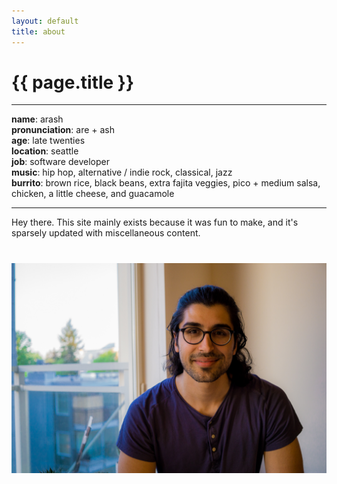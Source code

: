 ```yaml
---
layout: default
title: about
---
```


# {{ page.title }}

---

**name**: arash  
**pronunciation**: are + ash  
**age**: late twenties  
**location**: seattle  
**job**: software developer  
**music**: hip hop, alternative / indie rock, classical, jazz  
**burrito**: brown rice, black beans, extra fajita veggies, pico + medium salsa, chicken, a little cheese, and guacamole

---

Hey there. This site mainly exists because it was fun to make, and it's sparsely updated with miscellaneous content.

<div style="margin-bottom: 40px"></div>

![picture of me][me]

<div style="margin-bottom: 40px"></div>

[me]: /assets/images/me.jpg
